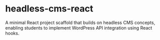 # headless-cms-react
A minimal React project scaffold that builds on headless CMS concepts, enabling students to implement WordPress API integration using React hooks.
